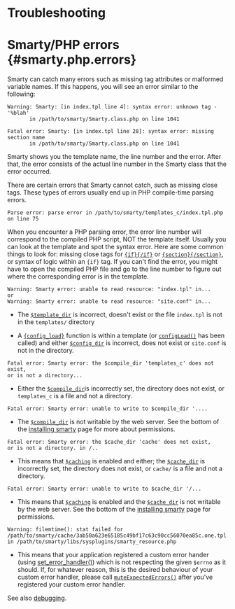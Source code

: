 Troubleshooting
===============

Smarty/PHP errors {#smarty.php.errors}
=================

Smarty can catch many errors such as missing tag attributes or malformed
variable names. If this happens, you will see an error similar to the
following:


    Warning: Smarty: [in index.tpl line 4]: syntax error: unknown tag - '%blah'
           in /path/to/smarty/Smarty.class.php on line 1041

    Fatal error: Smarty: [in index.tpl line 28]: syntax error: missing section name
           in /path/to/smarty/Smarty.class.php on line 1041

        

Smarty shows you the template name, the line number and the error. After
that, the error consists of the actual line number in the Smarty class
that the error occurred.

There are certain errors that Smarty cannot catch, such as missing close
tags. These types of errors usually end up in PHP compile-time parsing
errors.


    Parse error: parse error in /path/to/smarty/templates_c/index.tpl.php on line 75

        

When you encounter a PHP parsing error, the error line number will
correspond to the compiled PHP script, NOT the template itself. Usually
you can look at the template and spot the syntax error. Here are some
common things to look for: missing close tags for
[`{if}{/if}`](#language.function.if) or
[`{section}{/section}`](#language.function.if), or syntax of logic
within an `{if}` tag. If you can\'t find the error, you might have to
open the compiled PHP file and go to the line number to figure out where
the corresponding error is in the template.


    Warning: Smarty error: unable to read resource: "index.tpl" in...
    or
    Warning: Smarty error: unable to read resource: "site.conf" in...

-   The [`$template_dir`](#variable.template.dir) is incorrect, doesn\'t
    exist or the file `index.tpl` is not in the `templates/` directory

-   A [`{config_load}`](#language.function.config.load) function is
    within a template (or [`configLoad()`](#api.config.load) has been
    called) and either [`$config_dir`](#variable.config.dir) is
    incorrect, does not exist or `site.conf` is not in the directory.

<!-- -->


    Fatal error: Smarty error: the $compile_dir 'templates_c' does not exist,
    or is not a directory...

        

-   Either the [`$compile_dir`](#variable.compile.dir)is incorrectly
    set, the directory does not exist, or `templates_c` is a file and
    not a directory.

<!-- -->


    Fatal error: Smarty error: unable to write to $compile_dir '....

        

-   The [`$compile_dir`](#variable.compile.dir) is not writable by the
    web server. See the bottom of the [installing
    smarty](#installing.smarty.basic) page for more about permissions.

<!-- -->


    Fatal error: Smarty error: the $cache_dir 'cache' does not exist,
    or is not a directory. in /..

        

-   This means that [`$caching`](#variable.caching) is enabled and
    either; the [`$cache_dir`](#variable.cache.dir) is incorrectly set,
    the directory does not exist, or `cache/` is a file and not a
    directory.

<!-- -->


    Fatal error: Smarty error: unable to write to $cache_dir '/...

        

-   This means that [`$caching`](#variable.caching) is enabled and the
    [`$cache_dir`](#variable.cache.dir) is not writable by the web
    server. See the bottom of the [installing
    smarty](#installing.smarty.basic) page for permissions.

<!-- -->


    Warning: filemtime(): stat failed for /path/to/smarty/cache/3ab50a623e65185c49bf17c63c90cc56070ea85c.one.tpl.php 
    in /path/to/smarty/libs/sysplugins/smarty_resource.php

       

-   This means that your application registered a custom error hander
    (using [set\_error\_handler()](&url.php-manual;set_error_handler))
    which is not respecting the given `$errno` as it should. If, for
    whatever reason, this is the desired behaviour of your custom error
    handler, please call
    [`muteExpectedErrors()`](#api.mute.expected.errors) after you\'ve
    registered your custom error handler.

See also [debugging](#chapter.debugging.console).
